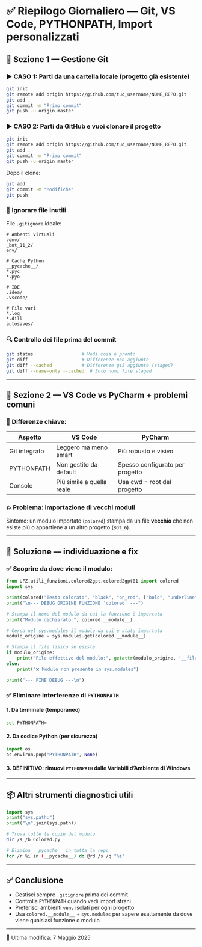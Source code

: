 # ✅ Riepilogo Giornaliero — Git, VS Code, PYTHONPATH, Import personalizzati

## 🔧 Sezione 1 — Gestione Git

### ▶️ CASO 1: Parti da una cartella locale (progetto già esistente)

```bash
git init
git remote add origin https://github.com/tuo_username/NOME_REPO.git
git add .
git commit -m "Primo commit"
git push -u origin master
```

### ▶️ CASO 2: Parti da GitHub e vuoi clonare il progetto
```bash
git init
git remote add origin https://github.com/tuo_username/NOME_REPO.git
git add .
git commit -m "Primo commit"
git push -u origin master
```
Dopo il clone:
```bash
git add .
git commit -m "Modifiche"
git push
```


### 📂 Ignorare file inutili

File `.gitignore` ideale:

```
# Ambenti virtuali
venv/
_bot_11_2/
env/

# Cache Python
__pycache__/
*.pyc
*.pyo

# IDE
.idea/
.vscode/

# File vari
*.log
*.dill
autosaves/
```

### 🔍 Controllo dei file prima del commit

```bash
git status                  # Vedi cosa è pronto
git diff                    # Differenze non aggiunte
git diff --cached           # Differenze già aggiunte (staged)
git diff --name-only --cached  # Solo nomi file staged
```

---

## 🧠 Sezione 2 — VS Code vs PyCharm + problemi comuni

### 🧩 Differenze chiave:

| Aspetto        | VS Code                  | PyCharm                   |
|----------------|--------------------------|---------------------------|
| Git integrato  | Leggero ma meno smart    | Più robusto e visivo      |
| PYTHONPATH     | Non gestito da default   | Spesso configurato per progetto |
| Console        | Più simile a quella reale| Usa cwd = root del progetto |

### 💥 Problema: importazione di vecchi moduli

Sintomo: un modulo importato (`colored`) stampa da un file **vecchio** che non esiste più o appartiene a un altro progetto (`BOT_6`).

---

## 🚨 Soluzione — individuazione e fix

### ✅ Scoprire da dove viene il modulo:

```python
from UFZ.utili_funzioni.colored2gpt.colored2gpt01 import colored
import sys

print(colored("Testo colorato", "black", "on_red", ["bold", "underline"]))
print("\n--- DEBUG ORIGINE FUNZIONE 'colored' ---")

# Stampa il nome del modulo da cui la funzione è importata
print("Modulo dichiarato:", colored.__module__)

# Cerca nel sys.modules il modulo da cui è stata importata
modulo_origine = sys.modules.get(colored.__module__)

# Stampa il file fisico se esiste
if modulo_origine:
    print("File effettivo del modulo:", getattr(modulo_origine, '__file__', '❌ Modulo non trovato su disco'))
else:
    print("❌ Modulo non presente in sys.modules")

print("--- FINE DEBUG ---\n")
```

### ✅ Eliminare interferenze di `PYTHONPATH`

#### 1. Da terminale (temporaneo)

```bash
set PYTHONPATH=
```

#### 2. Da codice Python (per sicurezza)

```python
import os
os.environ.pop("PYTHONPATH", None)
```

#### 3. DEFINITIVO: rimuovi `PYTHONPATH` dalle Variabili d’Ambiente di Windows

---

## 📦 Altri strumenti diagnostici utili

```python
import sys
print("sys.path:")
print("\n".join(sys.path))
```

```bash
# Trova tutte le copie del modulo
dir /s /b Colored.py
```

```bash
# Elimina __pycache__ in tutta la repo
for /r %i in (__pycache__) do @rd /s /q "%i"
```

---

## ✅ Conclusione

- Gestisci sempre `.gitignore` prima dei commit
- Controlla `PYTHONPATH` quando vedi import strani
- Preferisci ambienti `venv` isolati per ogni progetto
- Usa `colored.__module__` + `sys.modules` per sapere esattamente da dove viene qualsiasi funzione o modulo

---

📅 Ultima modifica: 7 Maggio 2025
